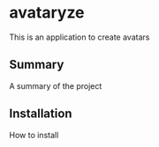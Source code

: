 # avataryze

This is an application to create avatars

## Summary

A summary of the project

## Installation

How to install

